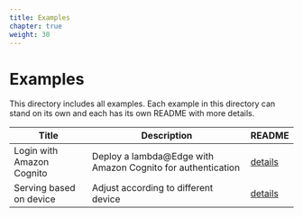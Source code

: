 ```yaml
---
title: Examples
chapter: true
weight: 30
---
```


# Examples

This directory includes all examples. Each example in this directory can
stand on its own and each has its own README with more details.


Title|Description|README
-----|-----------|-----
Login with Amazon Cognito|Deploy a lambda@Edge with Amazon Cognito for authentication|[details](login-with-cognito/readme)
Serving based on device|Adjust according to different device|[details](serving-based-on-device/readme)

